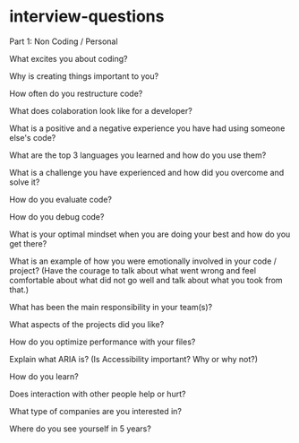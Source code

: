 # interview-questions

Part 1: Non Coding / Personal

What excites you about coding?

Why is creating things important to you?

How often do you restructure code?

What does colaboration look like for a developer?

What is a positive and a negative experience you have had using someone else's code?

What are the top 3 languages you learned and how do you use them?

What is a challenge you have experienced and how did you overcome and solve it?

How do you evaluate code?

How do you debug code?

What is your optimal mindset when you are doing your best and how do you get there?

What is an example of how you were emotionally involved in your code / project?
(Have the courage to talk about what went wrong and feel comfortable about what did not go well and talk about what you took from that.)

What has been the main responsibility in your team(s)?

What aspects of the projects did you like?

How do you optimize performance with your files?

Explain what ARIA is?
(Is Accessibility important? Why or why not?)

How do you learn?

Does interaction with other people help or hurt?

What type of companies are you interested in?

Where do you see yourself in 5 years?
